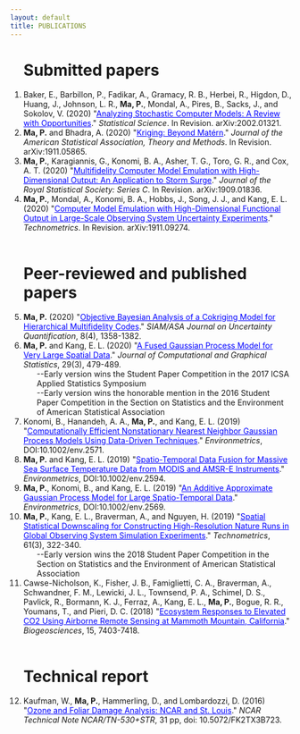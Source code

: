 ```yaml
---
layout: default
title: PUBLICATIONS
---
```



<ol start="1">
  



<h1>Submitted papers </h1>

<li>
  Baker, E., Barbillon, P., Fadikar, A., Gramacy, R. B., Herbei, R., Higdon, D., Huang, J., Johnson, L. R., <b>Ma, P.</b>, Mondal, A., Pires, B., Sacks, J., and Sokolov, V. (2020) "<a href="https://arxiv.org/abs/2002.01321" target="blank" style="color:blue;">Analyzing Stochastic Computer Models: A Review with Opportunities</a>." <em>Statistical Science</em>. In Revision. arXiv:2002.01321.
</li>

<li> <b> Ma, P.</b> and Bhadra, A. (2020) "<a href="https://arxiv.org/abs/1911.05865" target="blank" style="color:blue;">Kriging: Beyond Mat&eacute;rn</a>." <em>Journal of the American Statistical Association, Theory and Methods</em>. In Revision. arXiv:1911.05865.
</li>
  


<li> <b> Ma, P.</b>, Karagiannis, G., Konomi, B. A., Asher, T. G., Toro, G. R., and Cox, A. T. (2020) "<a href="https://arxiv.org/abs/1909.01836" target="blank" style="color:blue;">Multifidelity Computer Model Emulation with High-Dimensional Output: An Application to Storm Surge</a>." <em>Journal of the Royal Statistical Society: Series C</em>. In Revision. arXiv:1909.01836.
</li> 

<li> 
  <b> Ma, P.</b>, Mondal, A., Konomi, B. A., Hobbs, J., Song, J. J., and Kang, E. L. (2020) "<a href="https://arxiv.org/abs/1911.09274" target="blank" style="color:blue;">Computer Model Emulation with High-Dimensional Functional Output in Large-Scale Observing System Uncertainty Experiments</a>." <em>Technometrics</em>. In Revision. arXiv:1911.09274.
</li> 

<br>

<h1>Peer-reviewed and published papers </h1> 

<li> <b> Ma, P.</b> (2020) "<a href="https://epubs.siam.org/doi/10.1137/19M1289893" target="blank" style="color:blue;">Objective Bayesian Analysis of a Cokriging Model for Hierarchical Multifidelity Codes</a>." <em>SIAM/ASA Journal on Uncertainty Quantification</em>, 8(4), 1358-1382.
</li>

<li> <b>Ma, P.</b> and Kang, E. L. (2020) "<a href="https://doi.org/10.1080/10618600.2019.1704293" target="blank" style="color:blue;">A Fused Gaussian Process Model for Very Large Spatial Data</a>." <em>Journal of Computational and Graphical Statistics</em>, 29(3), 479-489. 
  <ul>--Early version wins the Student Paper Competition in the 2017 ICSA Applied Statistics Symposium</ul>
  <ul>--Early version wins the honorable mention in the 2016 Student Paper Competition in the Section on Statistics and the Environment of American Statistical Association</ul>
</li>


<li> Konomi, B., Hanandeh, A. A., <b>Ma, P.</b>, and Kang, E. L. (2019) "<a href="https://doi.org/10.1002/env.2571" target="blank" style="color:blue;">Computationally Efficient Nonstationary Nearest Neighbor Gaussian Process Models Using Data-Driven Techniques</a>." <em>Environmetrics</em>, DOI:10.1002/env.2571. </li>


<li> <b>Ma, P.</b> and Kang, E. L. (2019) "<a href="https://doi.org/10.1002/env.2594" target="blank" style="color:blue;">Spatio-Temporal Data Fusion for Massive Sea Surface Temperature Data from MODIS and AMSR-E Instruments</a>." <em>Environmetrics</em>, DOI:10.1002/env.2594. </li>

<li> <b>Ma, P.</b>, Konomi, B., and Kang, E. L. (2019) "<a href="https://doi.org/10.1002/env.2569" target="blank" style="color:blue;">An Additive Approximate Gaussian Process Model for Large Spatio-Temporal Data</a>." <em>Environmetrics</em>, DOI:10.1002/env.2569. </li>

<li> <b>Ma, P.</b>, Kang, E. L., Braverman, A., and Nguyen, H. (2019) "<a href="https://doi.org/10.1080/00401706.2018.1524791" target="blank" style="color:blue;">Spatial Statistical Downscaling for Constructing High-Resolution Nature Runs in Global Observing System Simulation Experiments</a>." <em>Technometrics</em>, 61(3), 322-340. 
  <ul>--Early version wins the 2018 Student Paper Competition in the Section on Statistics and the Environment of American Statistical Association</ul>
</li>


<li> Cawse-Nicholson, K., Fisher, J. B., Famiglietti, C. A., Braverman, A., Schwandner, F. M., Lewicki, J. L., Townsend, P. A., Schimel, D. S., Pavlick, R., Bormann, K. J., Ferraz, A., Kang, E. L., <b>Ma, P.</b>, Bogue, R. R., Youmans, T., and Pieri, D. C. (2018) "<a href="https://doi.org/10.5194/bg-2018-73" target="blank" style="color:blue;">Ecosystem Responses to Elevated CO2 Using Airborne Remote Sensing at Mammoth Mountain, California</a>." <em>Biogeosciences</em>, 15, 7403-7418. 
</li>


<br>

<h1>Technical report </h1>
<li> Kaufman, W., <b>Ma, P.</b>, Hammerling, D., and Lombardozzi, D. (2016) "<a href="http://dx.doi.org/10.5065/D6WH2NCQ" target="blank" style="color:blue;">Ozone and Foliar Damage Analysis: NCAR and St. Louis</a>." <em>NCAR Technical Note NCAR/TN-530+STR</em>, 31 pp, doi: 10.5072/FK2TX3B723. </li>



</ol>
